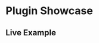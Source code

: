 <script setup>
import ShowcaseCounter from '../.vitepress/components/ShowcaseCounter.vue'
</script>

# Plugin Showcase

## Live Example
<ShowcaseCounter />